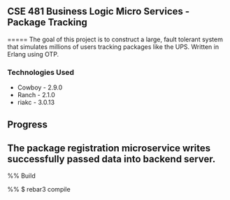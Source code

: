 ## CSE 481 Business Logic Micro Services - Package Tracking
=====
The goal of this project is to construct a large, fault tolerant system that simulates millions of users tracking packages like the UPS. Written in Erlang using OTP.
### Technologies Used
- Cowboy - 2.9.0
- Ranch - 2.1.0
- riakc - 3.0.13
## Progress
The package registration microservice writes successfully passed data into backend server.
-----

%% Build

 %%    $ rebar3 compile
